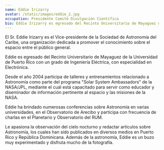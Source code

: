 ```yaml
---
name: Eddie Irizarry
avatar: /static/images/eddie_2.jpg
occupation: Presidente Comité Divulgación Científica
bio: Eddie Irizarry es egresado del Recinto Universitario de Mayaguez de la Universidad de Puerto Rico con un grado de Ingeniería Eléctrica, con especialidad en Electrónica. NASA Ambassador desde el año 2004. Escritor de Astronomía en EarthSky, una reconocida página de ciencia en Estados Unidos.
---
```


El Sr. Eddie Irizarry es el Vice-presidente de la Sociedad de Astronomía del Caribe, una organización dedicada a promover el conocimiento sobre el espacio entre el público general.

Eddie es egresado del Recinto Universitario de Mayaguez de la Universidad de Puerto Rico con un grado de Ingeniería Eléctrica, con especialidad en Electrónica.

Desde el año 2004 participa de talleres y entrenamientos relacionado a Astronomía como parte del programa "Solar System Ambassadors" de la NASA/JPL, mediante el cuál está capacitado para servir como educador y diseminador de información pertinente al espacio y las misiones de la NASA.

Eddie ha brindado numerosas conferencias sobre Astronomía en varias universidades, en el Observatorio de Arecibo y participa con frecuencia de charlas en el Planetario y Observatorio del RUM.

Le apasiona la observación del cielo nocturno y redactar artículos sobre Astronomía, los cuales han sido publicados en diversos medios en Puerto Rico y República Dominicana. Además de la astronomía, Eddie es un buzo muy experimentado y disfruta mucho de la fotografía.
